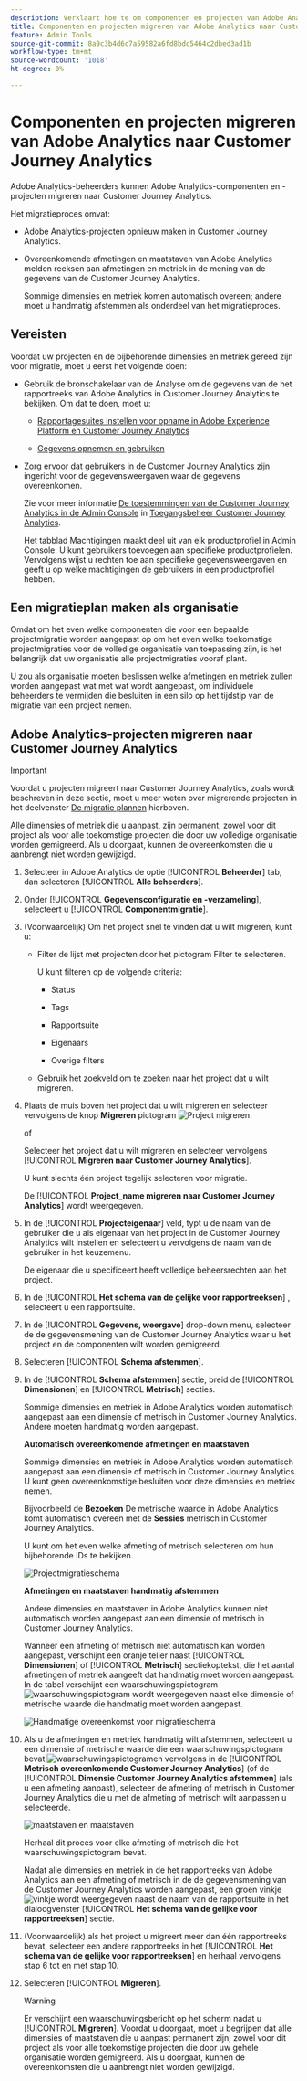 ```yaml
---
description: Verklaart hoe te om componenten en projecten van Adobe Analytics aan Customer Journey Analytics te migreren.
title: Componenten en projecten migreren van Adobe Analytics naar Customer Journey Analytics
feature: Admin Tools
source-git-commit: 8a9c3b4d6c7a59582a6fd8bdc5464c2dbed3ad1b
workflow-type: tm+mt
source-wordcount: '1018'
ht-degree: 0%

---
```


# Componenten en projecten migreren van Adobe Analytics naar Customer Journey Analytics

Adobe Analytics-beheerders kunnen Adobe Analytics-componenten en -projecten migreren naar Customer Journey Analytics.

Het migratieproces omvat:

* Adobe Analytics-projecten opnieuw maken in Customer Journey Analytics.

* Overeenkomende afmetingen en maatstaven van Adobe Analytics melden reeksen aan afmetingen en metriek in de mening van de gegevens van de Customer Journey Analytics.

  Sommige dimensies en metriek komen automatisch overeen; andere moet u handmatig afstemmen als onderdeel van het migratieproces.

## Vereisten

Voordat uw projecten en de bijbehorende dimensies en metriek gereed zijn voor migratie, moet u eerst het volgende doen:

* Gebruik de bronschakelaar van de Analyse om de gegevens van de het rapportreeks van Adobe Analytics in Customer Journey Analytics te bekijken. Om dat te doen, moet u:

   * [Rapportagesuites instellen voor opname in Adobe Experience Platform en Customer Journey Analytics](https://experienceleague.adobe.com/docs/analytics-platform/using/compare-aa-cja/cja-aa-comparison/aa-data-in-cja.html?lang=en#set-up-report-suites-for-ingestion-into-the-adobe-experience-platform-and-customer-journey-analytics)

   * [Gegevens opnemen en gebruiken](https://experienceleague.adobe.com/docs/analytics-platform/using/cja-data-ingestion/ingest-use-guides/analytics.html)

* Zorg ervoor dat gebruikers in de Customer Journey Analytics zijn ingericht voor de gegevensweergaven waar de gegevens overeenkomen.

  Zie voor meer informatie [De toestemmingen van de Customer Journey Analytics in de Admin Console](https://experienceleague.adobe.com/docs/analytics-platform/using/cja-admin/cja-access-control.html?lang=en#customer-journey-analytics-permissions-in-admin-console) in [Toegangsbeheer Customer Journey Analytics](https://experienceleague.adobe.com/docs/analytics-platform/using/cja-admin/cja-access-control.html).

  Het tabblad Machtigingen maakt deel uit van elk productprofiel in Admin Console. U kunt gebruikers toevoegen aan specifieke productprofielen. Vervolgens wijst u rechten toe aan specifieke gegevensweergaven en geeft u op welke machtigingen de gebruikers in een productprofiel hebben.

## Een migratieplan maken als organisatie

Omdat om het even welke componenten die voor een bepaalde projectmigratie worden aangepast op om het even welke toekomstige projectmigraties voor de volledige organisatie van toepassing zijn, is het belangrijk dat uw organisatie alle projectmigraties vooraf plant.

U zou als organisatie moeten beslissen welke afmetingen en metriek zullen worden aangepast wat met wat wordt aangepast, om individuele beheerders te vermijden die besluiten in een silo op het tijdstip van de migratie van een project nemen.

## Adobe Analytics-projecten migreren naar Customer Journey Analytics

>[!IMPORTANT]
>
>Voordat u projecten migreert naar Customer Journey Analytics, zoals wordt beschreven in deze sectie, moet u meer weten over migrerende projecten in het deelvenster [De migratie plannen](#plan-the-migration) hierboven.
>
>Alle dimensies of metriek die u aanpast, zijn permanent, zowel voor dit project als voor alle toekomstige projecten die door uw volledige organisatie worden gemigreerd. Als u doorgaat, kunnen de overeenkomsten die u aanbrengt niet worden gewijzigd.



1. Selecteer in Adobe Analytics de optie [!UICONTROL **Beheerder**] tab, dan selecteren [!UICONTROL **Alle beheerders**].

1. Onder [!UICONTROL **Gegevensconfiguratie en -verzameling**], selecteert u [!UICONTROL **Componentmigratie**].

1. (Voorwaardelijk) Om het project snel te vinden dat u wilt migreren, kunt u:

   * Filter de lijst met projecten door het pictogram Filter te selecteren.

     U kunt filteren op de volgende criteria:

      * Status

      * Tags

      * Rapportsuite

      * Eigenaars

      * Overige filters

   * Gebruik het zoekveld om te zoeken naar het project dat u wilt migreren.

1. Plaats de muis boven het project dat u wilt migreren en selecteer vervolgens de knop **Migreren** pictogram ![Project migreren](assets/migrate.svg).

   of

   Selecteer het project dat u wilt migreren en selecteer vervolgens [!UICONTROL **Migreren naar Customer Journey Analytics**].

   U kunt slechts één project tegelijk selecteren voor migratie.

   De [!UICONTROL **Project_name migreren naar Customer Journey Analytics**] wordt weergegeven.

   <!-- add screenshot -->

1. In de [!UICONTROL **Projecteigenaar**] veld, typt u de naam van de gebruiker die u als eigenaar van het project in de Customer Journey Analytics wilt instellen en selecteert u vervolgens de naam van de gebruiker in het keuzemenu.

   De eigenaar die u specificeert heeft volledige beheersrechten aan het project.

1. In de [!UICONTROL **Het schema van de gelijke voor rapportreeksen**] , selecteert u een rapportsuite.

1. In de [!UICONTROL **Gegevens, weergave**] drop-down menu, selecteer de de gegevensmening van de Customer Journey Analytics waar u het project en de componenten wilt worden gemigreerd.

1. Selecteren [!UICONTROL **Schema afstemmen**].

1. In de [!UICONTROL **Schema afstemmen**] sectie, breid de [!UICONTROL **Dimensionen**] en [!UICONTROL **Metrisch**] secties.

   Sommige dimensies en metriek in Adobe Analytics worden automatisch aangepast aan een dimensie of metrisch in Customer Journey Analytics. Andere moeten handmatig worden aangepast.

   **Automatisch overeenkomende afmetingen en maatstaven**

   Sommige dimensies en metriek in Adobe Analytics worden automatisch aangepast aan een dimensie of metrisch in Customer Journey Analytics. U kunt geen overeenkomstige besluiten voor deze dimensies en metriek nemen.

   Bijvoorbeeld de **Bezoeken** De metrische waarde in Adobe Analytics komt automatisch overeen met de **Sessies** metrisch in Customer Journey Analytics.

   U kunt om het even welke afmeting of metrisch selecteren om hun bijbehorende IDs te bekijken.

   <!-- update screenshot after I can see the Status column -->

   ![Projectmigratieschema](assets/project-migration-schema.png)

   **Afmetingen en maatstaven handmatig afstemmen**

   Andere dimensies en maatstaven in Adobe Analytics kunnen niet automatisch worden aangepast aan een dimensie of metrisch in Customer Journey Analytics.

   Wanneer een afmeting of metrisch niet automatisch kan worden aangepast, verschijnt een oranje teller naast [!UICONTROL **Dimensionen**] of [!UICONTROL **Metrisch**] sectiekoptekst, die het aantal afmetingen of metriek aangeeft dat handmatig moet worden aangepast. In de tabel verschijnt een waarschuwingspictogram ![waarschuwingspictogram](assets/schema-warning.png) wordt weergegeven naast elke dimensie of metrische waarde die handmatig moet worden aangepast.

   <!-- update screenshot after I can see the Status column -->

   ![Handmatige overeenkomst voor migratieschema](assets/schema-manual-map.png)

1. Als u de afmetingen en metriek handmatig wilt afstemmen, selecteert u een dimensie of metrische waarde die een waarschuwingspictogram bevat ![waarschuwingspictogram](assets/schema-warning.png)en vervolgens in de [!UICONTROL **Metrisch overeenkomende Customer Journey Analytics**] (of de [!UICONTROL **Dimensie Customer Journey Analytics afstemmen**] (als u een afmeting aanpast), selecteer de afmeting of metrisch in Customer Journey Analytics die u met de afmeting of metrisch wilt aanpassen u selecteerde.

   ![maatstaven en maatstaven](assets/schema-manual-map-drop-down.png)

   Herhaal dit proces voor elke afmeting of metrisch die het waarschuwingspictogram bevat.

   Nadat alle dimensies en metriek in de het rapportreeks van Adobe Analytics aan een afmeting of metrisch in de de gegevensmening van de Customer Journey Analytics worden aangepast, een groen vinkje ![vinkje](assets/report-suite-check.png) wordt weergegeven naast de naam van de rapportsuite in het dialoogvenster [!UICONTROL **Het schema van de gelijke voor rapportreeksen**] sectie.

1. (Voorwaardelijk) als het project u migreert meer dan één rapportreeks bevat, selecteer een andere rapportreeks in het [!UICONTROL **Het schema van de gelijke voor rapportreeksen**] en herhaal vervolgens stap 6 tot en met stap 10. <!-- double-check that the step numbers are still correct -->

1. Selecteren [!UICONTROL **Migreren**].

   >[!WARNING]
   >
   >   Er verschijnt een waarschuwingsbericht op het scherm nadat u [!UICONTROL **Migreren**]. Voordat u doorgaat, moet u begrijpen dat alle dimensies of maatstaven die u aanpast permanent zijn, zowel voor dit project als voor alle toekomstige projecten die door uw gehele organisatie worden gemigreerd. Als u doorgaat, kunnen de overeenkomsten die u aanbrengt niet worden gewijzigd.
